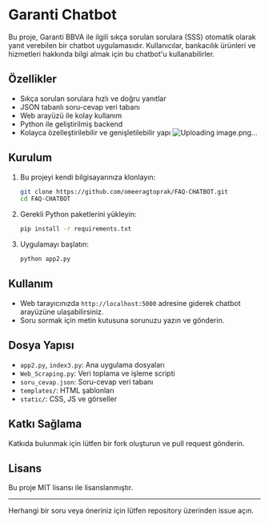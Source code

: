# Garanti Chatbot

Bu proje, Garanti BBVA ile ilgili sıkça sorulan sorulara (SSS) otomatik olarak yanıt verebilen bir chatbot uygulamasıdır. Kullanıcılar, bankacılık ürünleri ve hizmetleri hakkında bilgi almak için bu chatbot'u kullanabilirler.

## Özellikler
- Sıkça sorulan sorulara hızlı ve doğru yanıtlar
- JSON tabanlı soru-cevap veri tabanı
- Web arayüzü ile kolay kullanım
- Python ile geliştirilmiş backend
- Kolayca özelleştirilebilir ve genişletilebilir yapı
![Uploading image.png…]()


## Kurulum
1. Bu projeyi kendi bilgisayarınıza klonlayın:
   ```bash
   git clone https://github.com/omeeragtoprak/FAQ-CHATBOT.git
   cd FAQ-CHATBOT
   ```
2. Gerekli Python paketlerini yükleyin:
   ```bash
   pip install -r requirements.txt
   ```
3. Uygulamayı başlatın:
   ```bash
   python app2.py
   ```

## Kullanım
- Web tarayıcınızda `http://localhost:5000` adresine giderek chatbot arayüzüne ulaşabilirsiniz.
- Soru sormak için metin kutusuna sorunuzu yazın ve gönderin.

## Dosya Yapısı
- `app2.py`, `index3.py`: Ana uygulama dosyaları
- `Web_Scraping.py`: Veri toplama ve işleme scripti
- `soru_cevap.json`: Soru-cevap veri tabanı
- `templates/`: HTML şablonları
- `static/`: CSS, JS ve görseller

## Katkı Sağlama
Katkıda bulunmak için lütfen bir fork oluşturun ve pull request gönderin.

## Lisans
Bu proje MIT lisansı ile lisanslanmıştır.

---

Herhangi bir soru veya öneriniz için lütfen repository üzerinden issue açın. 
